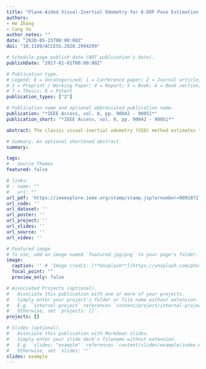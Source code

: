 ```yaml
---
title: "Plane-Aided Visual-Inertial Odometry for 6-DOF Pose Estimation of a Robotic Navigation Aid"
authors:
- He Zhang
- Cang Ye
author_notes: ""
date: "2020-05-25T00:00:00Z"
doi: "10.1109/ACCESS.2020.2994299"

# Schedule page publish date (NOT publication's date).
publishDate: "2017-01-01T00:00:00Z"

# Publication type.
# Legend: 0 = Uncategorized; 1 = Conference paper; 2 = Journal article;
# 3 = Preprint / Working Paper; 4 = Report; 5 = Book; 6 = Book section;
# 7 = Thesis; 8 = Patent
publication_types: ["2"]

# Publication name and optional abbreviated publication name.
publication: "*IEEE Access, vol. 8, pp. 90042 - 90051*"
publication_short: "*IEEE Access, vol. 8, pp. 90042 - 90051*"

abstract: The classic visual-inertial odometry (VIO) method estimates the 6-DOF pose of a moving camera by fusing the camera’s ego-motion estimated by visual odometry (VO) and the motion measured by an inertial measurement unit (IMU). The VIO attempts to updates the estimates of the IMU’s biases at each step by using the VO’s output to improve the accuracy of IMU measurement. This approach works only if an accurate VO output can be identified and used. However, there is no reliable method that can be used to perform an online evaluation of the accuracy of the VO. In this paper, a new VIO method is introduced for pose estimation of a robotic navigation aid (RNA) that uses a 3D time-of-flight camera for assistive navigation. The method, called plane-aided visual-inertial odometry (PAVIO), extracts planes from the 3D point cloud of the current camera view and track them onto the next camera view by using the IMU’s measurement. The covariance matrix of each tracked plane’s parameters is computed and used to perform a plane consistent check based on a chi-square test to evaluate the accuracy of VO’s output. PAVIO accepts a VO output only if it is accurate. The accepted VO outputs, the information of the extracted planes, and the IMU’s measurements over time are used to create a factor graph. By optimizing the graph, the method improves the accuracy in estimating the IMU bias and reduces the camera’s pose error. Experimental results with the RNA validate the effectiveness of the proposed method. PAVIO can be used to estimate the 6-DOF pose for any 3D-camera-based visual-inertial navigation system.

# Summary. An optional shortened abstract.
summary:

tags:
# - Source Themes
featured: false

# links:
# - name: ""
#   url: ""
url_pdf: 'https://ieeexplore.ieee.org/stamp/stamp.jsp?arnumber=9091872' #http://arxiv.org/pdf/1512.04133v1
url_code: ''
url_dataset: ''
url_poster: ''
url_project: ''
url_slides: ''
url_source: ''
url_video: ''

# Featured image
# To use, add an image named `featured.jpg/png` to your page's folder.
image:
  caption: '' # 'Image credit: [**Unsplash**](https://unsplash.com/photos/jdD8gXaTZsc)'
  focal_point: ""
  preview_only: false

# Associated Projects (optional).
#   Associate this publication with one or more of your projects.
#   Simply enter your project's folder or file name without extension.
#   E.g. `internal-project` references `content/project/internal-project/index.md`.
#   Otherwise, set `projects: []`.
projects: []

# Slides (optional).
#   Associate this publication with Markdown slides.
#   Simply enter your slide deck's filename without extension.
#   E.g. `slides: "example"` references `content/slides/example/index.md`.
#   Otherwise, set `slides: ""`.
slides: example
---
```


